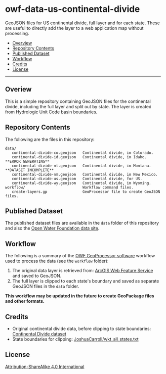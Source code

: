 # owf-data-us-continental-divide

GeoJSON files for US continental divide, full layer and for each state.
These are useful to directly add the layer to a web application map without processing.

* [Overview](#overview)
* [Repository Contents](#repository-contents)
* [Published Dataset](#published-dataset)
* [Workflow](#workflow)
* [Credits](#credits)
* [License](#license)

------------

## Overiew ##

This is a simple repository containing GeoJSON files for the continental divide,
including the full layer and split out by state.
The layer is created from Hydrologic Unit Code basin boundaries.

## Repository Contents ##

The following are the files in this repository:

```
data/
   continental-divide-co.geojson   Continental divide, in Colorado.
   continental-divide-id.geojson   Continental divide, in Idaho. **ERROR GENERATING**
   continental-divide-mt.geojson   Continental divide, in Montana. **DATASET INCOMPLETE**
   continental-divide-nm.geojson   Continental divide, in New Mexico.
   continental-divide-us.geojson   Continental divide, for US.
   continental-divide-wy.geojson   Continental divide, in Wyoming.
workflow/                          Workflow command files.
   create-layers.gp                GeoProcessor file to create GeoJSON files.
```

## Published Dataset ##

The published dataset files are available in the `data` folder of this repository and also the
[Open Water Foundation data site](https://data.openwaterfoundation.org/country/us/continental-divide/).

## Workflow ##

The following is a summary of the
[OWF GeoProcessor software](http://software.openwaterfoundation.org/)
workflow used to process the data (see the `workflow` folder):

1. The original data layer is retrieved from:
[ArcGIS Web Feature Service](https://www.arcgis.com/home/item.html?id=d704a7555b474b47919695f821d1d18c)
and saved to GeoJSON.
2. The full layer is clipped to each state's boundary and saved as separate GeoJSON files
in the `data` folder.

**This workflow may be updated in the future to create GeoPackage files and other formats.**

## Credits ##

* Original continental divide data, before clipping to state boundaries:
[Continental Divide dataset](https://www.arcgis.com/home/item.html?id=d704a7555b474b47919695f821d1d18c)
* State boundaries for clipping:
[JoshuaCarroll/wkt_all_states.txt](https://gist.github.com/JoshuaCarroll/49630cbeeb254a49986e939a26672e9c)

## License ##

[Attribution-ShareAlike 4.0 International](https://creativecommons.org/licenses/by-sa/4.0/)
